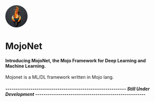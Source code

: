 <div align="left">
  <img src="assets/mojonet.jpeg" alt="MojoNet Logo" style="width:70px; margin-right:15px; border-radius:40px;">
  <h1>MojoNet</h1>
  <h4>Introducing MojoNet, the Mojo Framework for Deep Learning and Machine Learning.</h4>
</div>

Mojonet is a ML/DL framework written in Mojo lang.


 
##### ---------------------------------------------------------- Still Under Development -----------------------------------------------------
